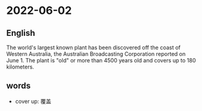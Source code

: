 # 2022-06-02


## English
The world's largest known plant has been
discovered off the coast of Western
Australia, the Australian Broadcasting
Corporation reported on June 1. The plant
is "old" or more than 4500 years old and 
covers up to 180 kilometers.


## words
* cover up: 覆盖